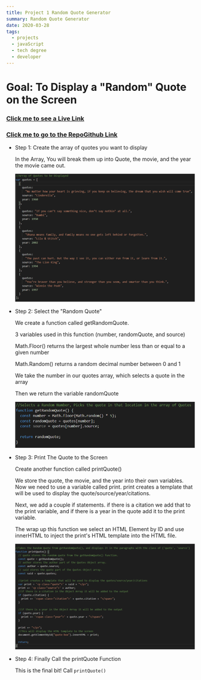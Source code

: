 ```yaml
---
title: Project 1 Random Quote Generator
summary: Random Quote Generator
date: 2020-03-28
tags:
  - projects
  - javaScript
  - tech degree
  - developer
---
```


# Goal: To Display a "Random" Quote on the Screen

### [Click me to see a Live Link](https://enaughton.github.io/Random-Quote)

### [Click me to go to the RepoGithub Link](https://github.com/enaughton/Random-quote)

- Step 1: Create the array of quotes you want to display

  In the Array, You will break them up into Quote, the movie, and the year the movie came out.

  <img src="/_includes/assets/images/project1/array.png" alt="an array of quotes" >

- Step 2: Select the "Random Quote"

  We create a function called getRandomQuote.

  3 variables used in this function (number, randomQuote, and source)

  Math.Floor() returns the largest whole number less than or equal to a given number

  Math.Random() returns a random decimal number between 0 and 1

  We take the number in our quotes array, which selects a quote in the array

  Then we return the variable randomQuote

  <img src="/_includes/assets/images/project1/getRandomQuote.png" alt="getRandomQupte function">

- Step 3: Print The Quote to the Screen

  Create another function called printQuote()

  We store the quote, the movie, and the year into their own variables.
  Now we need to use a variable called print. print creates a template that will be used to display the quote/source/year/citations.

  Next, we add a couple if statements. if there is a citation we add that to the print variable, and if there is a year in the quote add it to the print variable.

  The wrap up this function we select an HTML Element by ID and use innerHTML to inject the print's HTML template into the HTML file.

  <img src="/_includes/assets/images/project1/printQuote.png" alt="printQuote function">

- Step 4: Finally Call the printQuote Function

  This is the final bit! Call `printQuote()`
